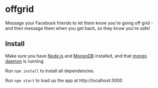 # offgrid

Message your Facebook friends to let them know you're going off grid - and then message them when you get back, so they know you're safe!

## Install

Make sure you have [Node.js](https://nodejs.org/en/download/) and [MongoDB](https://docs.mongodb.com/manual/installation/) installed, and that [mongo daemon](https://docs.mongodb.com/manual/tutorial/manage-mongodb-processes/) is running.

Run `npm install` to install all dependencies.

Run `npm start` to load up the app at http://localhost:3000
